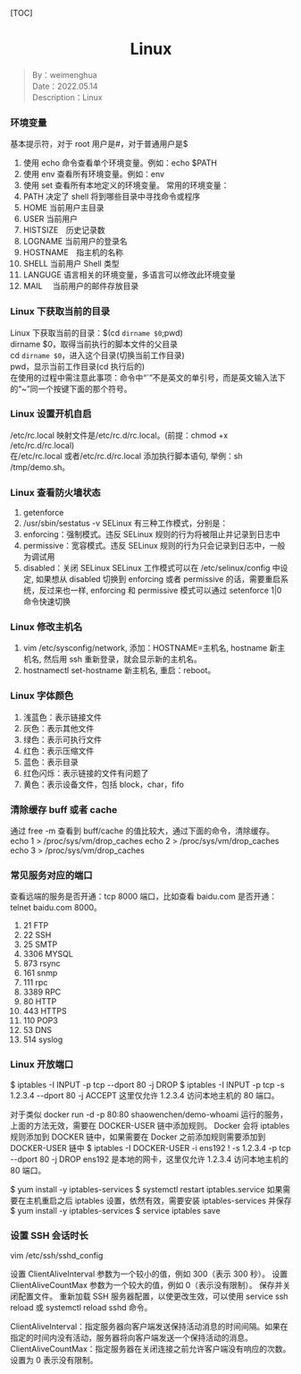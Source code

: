 [TOC]

<h1 align="center">Linux</h1>

> By：weimenghua  
> Date：2022.05.14  
> Description：Linux  



### 环境变量
基本提示符，对于 root 用户是#，对于普通用户是$
1. 使用 echo 命令查看单个环境变量。例如：echo $PATH
2. 使用 env 查看所有环境变量。例如：env
3. 使用 set 查看所有本地定义的环境变量。
常用的环境变量：
1. PATH      决定了 shell 将到哪些目录中寻找命令或程序
2. HOME      当前用户主目录
3. USER      当前用户
4. HISTSIZE　历史记录数
5. LOGNAME   当前用户的登录名
6. HOSTNAME　指主机的名称
7. SHELL    当前用户 Shell 类型
8. LANGUGE  语言相关的环境变量，多语言可以修改此环境变量
9. MAIL　    当前用户的邮件存放目录


### Linux 下获取当前的目录
Linux 下获取当前的目录：$(cd `dirname $0`;pwd)  
dirname $0，取得当前执行的脚本文件的父目录  
cd `dirname $0`，进入这个目录(切换当前工作目录)  
pwd，显示当前工作目录(cd 执行后的)  
在使用的过程中需注意此事项：命令中“`”不是英文的单引号，而是英文输入法下的“~”同一个按键下面的那个符号。


### Linux 设置开机自启
/etc/rc.local 映射文件是/etc/rc.d/rc.local。(前提：chmod +x /etc/rc.d/rc.local)  
在/etc/rc.local 或者/etc/rc.d/rc.local 添加执行脚本语句, 举例：sh /tmp/demo.sh。


### Linux 查看防火墙状态
1. getenforce
2. /usr/sbin/sestatus -v
SELinux 有三种工作模式，分别是：  
1. enforcing：强制模式。违反 SELinux 规则的行为将被阻止并记录到日志中
2. permissive：宽容模式。违反 SELinux 规则的行为只会记录到日志中，一般为调试用
3. disabled：关闭 SELinux
SELinux 工作模式可以在 /etc/selinux/config 中设定, 如果想从 disabled 切换到 enforcing 或者 permissive 的话，需要重启系统，反过来也一样, enforcing 和 permissive 模式可以通过 setenforce 1|0 命令快速切换


### Linux 修改主机名
1. vim /etc/sysconfig/network, 添加：HOSTNAME=主机名, hostname 新主机名, 然后用 ssh 重新登录，就会显示新的主机名。
2. hostnamectl set-hostname 新主机名, 重启：reboot。


### Linux 字体颜色
1. 浅蓝色：表示链接文件
2. 灰色：表示其他文件
3. 绿色：表示可执行文件
4. 红色：表示压缩文件
5. 蓝色：表示目录
6. 红色闪烁：表示链接的文件有问题了
7. 黄色：表示设备文件，包括 block，char，fifo


### 清除缓存 buff 或者 cache
通过 free -m 查看到 buff/cache 的值比较大，通过下面的命令，清除缓存。
echo 1 > /proc/sys/vm/drop_caches
echo 2 > /proc/sys/vm/drop_caches
echo 3 > /proc/sys/vm/drop_caches


### 常见服务对应的端口
查看远端的服务是否开通：tcp 8000 端口，比如查看 baidu.com 是否开通：telnet baidu.com 8000。
1. 21 FTP
2. 22 SSH
3. 25 SMTP
4. 3306 MYSQL
5. 873 rsync
6. 161 snmp
7. 111 rpc
8. 3389 RPC
9. 80 HTTP
10. 443 HTTPS
11. 110 POP3
12. 53 DNS
13. 514 syslog


### Linux 开放端口
$ iptables -I INPUT -p tcp --dport 80 -j DROP
$ iptables -I INPUT -p tcp -s 1.2.3.4 --dport 80 -j ACCEPT
这里仅允许 1.2.3.4 访问本地主机的 80 端口。

对于类似 docker run -d -p 80:80 shaowenchen/demo-whoami 运行的服务，上面的方法无效，需要在 DOCKER-USER 链中添加规则。
Docker 会将 iptables 规则添加到 DOCKER 链中，如果需要在 Docker 之前添加规则需要添加到 DOCKER-USER 链中
$ iptables -I DOCKER-USER -i ens192 ! -s 1.2.3.4 -p tcp --dport 80 -j DROP
ens192 是本地的网卡，这里仅允许 1.2.3.4 访问本地主机的 80 端口。

$ yum install -y iptables-services
$ systemctl restart iptables.service
如果需要在主机重启之后 iptables 设置，依然有效，需要安装 iptables-services 并保存
$ yum install -y iptables-services
$ service iptables save


### 设置 SSH 会话时长
vim /etc/ssh/sshd_config

设置 ClientAliveInterval 参数为一个较小的值，例如 300（表示 300 秒）。
设置 ClientAliveCountMax 参数为一个较大的值，例如 0（表示没有限制）。
保存并关闭配置文件。
重新加载 SSH 服务器配置，以使更改生效，可以使用 service ssh reload 或 systemctl reload sshd 命令。

ClientAliveInterval：指定服务器向客户端发送保持活动消息的时间间隔。如果在指定的时间内没有活动，服务器将向客户端发送一个保持活动的消息。
ClientAliveCountMax：指定服务器在关闭连接之前允许客户端没有响应的次数。设置为 0 表示没有限制。